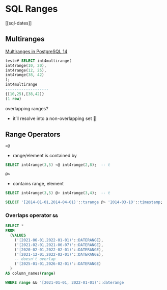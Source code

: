 # SQL Ranges

[[sql-dates]]

## Multiranges

[Multiranges in PostgreSQL 14](https://www.cybertec-postgresql.com/en/multiranges-in-postgresql-14/)

```sql
test=# SELECT int4multirange(
int4range(10, 20),
int4range(12, 25),
int4range(38, 42)
);
int4multirange
-------------------
{[10,25),[38,42)}
(1 row)
```

overlapping ranges?

-   it’ll resolve into a non-overlapping set 🤯


## Range Operators

`<@`
- range/element is contained by

```sql
SELECT int4range(3,5) <@ int4range(2,8);  -- t
```



`@>`
- contains range, element

```sql
SELECT int4range(3,5) @> int4range(3,4);  -- t
```

```sql
SELECT '[2014-01-01,2014-04-01)'::tsrange @> '2014-03-10'::timestamp;  -- t
```


### Overlaps operator `&&`


```sql
SELECT *
FROM
  (VALUES
    ('[2021-06-01,2022-01-01)'::DATERANGE),
    ('[2021-02-01,2021-06-07)'::DATERANGE),
    ('[2020-02-01,2022-02-01)'::DATERANGE),
    ('[2021-12-01,2022-02-01)'::DATERANGE),
    -- doesn't overlap
    ('[2025-01-01,2026-02-01)'::DATERANGE)
  )
AS column_names(range)

WHERE range && '[2021-01-01, 2022-01-01)'::daterange
```


